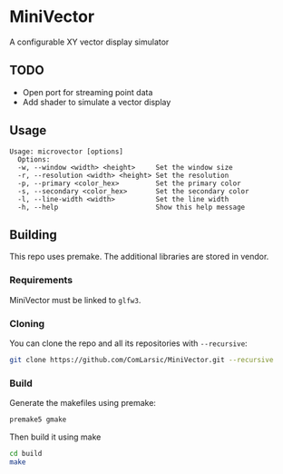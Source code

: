 # MiniVector
A configurable XY vector display simulator

## TODO
* Open port for streaming point data
* Add shader to simulate a vector display

## Usage
```
Usage: microvector [options]
  Options:
  -w, --window <width> <height>     Set the window size
  -r, --resolution <width> <height> Set the resolution
  -p, --primary <color_hex>         Set the primary color
  -s, --secondary <color_hex>       Set the secondary color
  -l, --line-width <width>          Set the line width
  -h, --help                        Show this help message
```

## Building
This repo uses premake. The additional libraries are stored in vendor.

### Requirements
MiniVector must be linked to `glfw3`.

### Cloning
You can clone the repo and all its repositories with `--recursive`:
```bash
git clone https://github.com/ComLarsic/MiniVector.git --recursive
```

### Build
Generate the makefiles using premake:
```bash
premake5 gmake
```

Then build it using make
```bash
cd build
make
```
